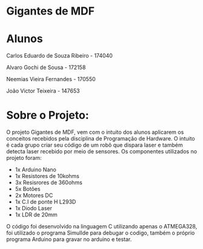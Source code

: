  # Gigantes de MDF

# Alunos

Carlos Eduardo de Souza Ribeiro - 174040

Alvaro Gochi de Sousa - 172158

Neemias Vieira Fernandes - 170550

João Victor Teixeira - 147653

# Sobre o Projeto:

O projeto Gigantes de MDF, vem com o intuito dos alunos aplicarem os conceitos recebidos pela disciplina de Programação de Hardware. O intuito é cada grupo criar seu código de um robô que dispara laser e também detecta laser recebido por meio de sensores. Os componentes utilizados no projeto foram:

- 1x Arduino Nano
- 1x Resistores de 10kohms
- 3x Resisrores de 360ohms
- 5x Botões
- 2x Motores DC
- 1x C.I de ponte H L293D
- 1x Diodo Laser
- 1x LDR de 20mm

O código foi desenvolvido na linguagem C utilizando apenas o ATMEGA328, foi utilizado o programa SimulIde para debugar o codigo, também o próprio programa Arduino para gravar no arduino e testar.
